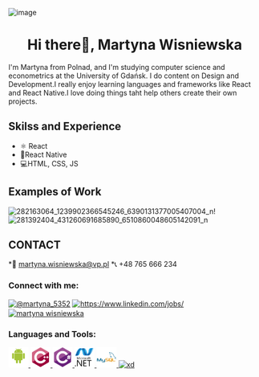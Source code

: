 ![image](https://user-images.githubusercontent.com/100945749/170064614-aee51efb-ed21-4e7b-91a7-a6140c5b0c57.png)


<h1 align="center">Hi there👋, Martyna Wisniewska</h1>
 I'm Martyna from Polnad, and I'm studying computer science and econometrics at the University of Gdańsk. I do content on Design and Development.I really enjoy learning languages and frameworks like React and React Native.I love doing things taht help others create their own projects.
 
 
## Skilss and Experience
* ⚛️ React
* 📲React Native 
* 💻HTML, CSS, JS

## Examples of Work
![282163064_1239902366545246_6390131377005407004_n](https://user-images.githubusercontent.com/100945749/170069616-eb241051-e88a-4ad8-aa20-14264aa2312f.jpg)!![281392404_431260691685890_6510860048605142091_n](https://user-images.githubusercontent.com/100945749/170072095-e09d31fc-288a-4ea8-934a-80ac750a1765.jpg)


## CONTACT
*📧 martyna.wisniewska@vp.pl
*📞 +48 765 666 234









<h3 align="left">Connect with me:</h3>
<p align="left">
<a href="https://twitter.com/@martyna_5352" target="blank"><img align="center" src="https://raw.githubusercontent.com/rahuldkjain/github-profile-readme-generator/master/src/images/icons/Social/twitter.svg" alt="@martyna_5352" height="30" width="40" /></a>
<a href="https://linkedin.com/in/https://www.linkedin.com/jobs/" target="blank"><img align="center" src="https://raw.githubusercontent.com/rahuldkjain/github-profile-readme-generator/master/src/images/icons/Social/linked-in-alt.svg" alt="https://www.linkedin.com/jobs/" height="30" width="40" /></a>
<a href="https://fb.com/martyna wisniewska" target="blank"><img align="center" src="https://raw.githubusercontent.com/rahuldkjain/github-profile-readme-generator/master/src/images/icons/Social/facebook.svg" alt="martyna wisniewska" height="30" width="40" /></a>
</p>

<h3 align="left">Languages and Tools:</h3>
<p align="left"> <a href="https://developer.android.com" target="_blank" rel="noreferrer"> <img src="https://raw.githubusercontent.com/devicons/devicon/master/icons/android/android-original-wordmark.svg" alt="android" width="40" height="40"/> </a> <a href="https://www.w3schools.com/cpp/" target="_blank" rel="noreferrer"> <img src="https://raw.githubusercontent.com/devicons/devicon/master/icons/cplusplus/cplusplus-original.svg" alt="cplusplus" width="40" height="40"/> </a> <a href="https://www.w3schools.com/cs/" target="_blank" rel="noreferrer"> <img src="https://raw.githubusercontent.com/devicons/devicon/master/icons/csharp/csharp-original.svg" alt="csharp" width="40" height="40"/> </a> <a href="https://dotnet.microsoft.com/" target="_blank" rel="noreferrer"> <img src="https://raw.githubusercontent.com/devicons/devicon/master/icons/dot-net/dot-net-original-wordmark.svg" alt="dotnet" width="40" height="40"/> </a> <a href="https://www.mysql.com/" target="_blank" rel="noreferrer"> <img src="https://raw.githubusercontent.com/devicons/devicon/master/icons/mysql/mysql-original-wordmark.svg" alt="mysql" width="40" height="40"/> </a> <a href="https://www.adobe.com/products/xd.html" target="_blank" rel="noreferrer"> <img src="https://cdn.worldvectorlogo.com/logos/adobe-xd.svg" alt="xd" width="40" height="40"/> </a> </p>


